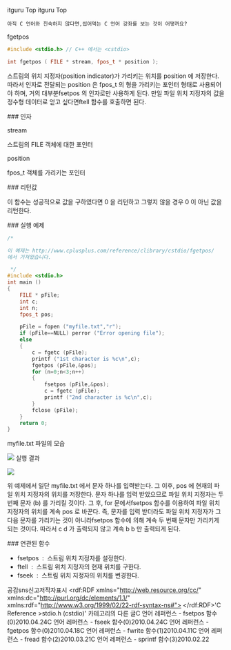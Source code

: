  itguru Top itguru Top

```warning
아직 C 언어와 친숙하지 않다면,씹어먹는 C 언어 강좌를 보는 것이 어떻까요?

```

fgetpos

```cpp
#include <stdio.h> // C++ 에서는 <cstdio>

int fgetpos ( FILE * stream, fpos_t * position );
```


스트림의 위치 지정자(position indicator)가 가리키는 위치를 position 에 저장한다.
따라서 인자로 전달되는 position 은 fpos_t 의 형을 가리키는 포인터 형태로 사용되어야 하며, 거의 대부분fsetpos 의 인자로만 사용하게 된다.
만일 파일 위치 지정자의 값을 정수형 데이터로 얻고 싶다면ftell 함수를 호출하면 된다.

### 인자

stream

스트림의 FILE 객체에 대한 포인터

position

fpos_t 객체를 가리키는 포인터

### 리턴값

이 함수는 성공적으로 값을 구하였다면 0 을 리턴하고 그렇지 않을 경우 0 이 아닌 값을 리턴한다.

### 실행 예제

```cpp
/*

이 예제는 http://www.cplusplus.com/reference/clibrary/cstdio/fgetpos/
에서 가져왔습니다.

 */
#include <stdio.h>
int main ()
{
    FILE * pFile;
    int c;
    int n;
    fpos_t pos;

    pFile = fopen ("myfile.txt","r");
    if (pFile==NULL) perror ("Error opening file");
    else
    {
        c = fgetc (pFile);
        printf ("1st character is %c\n",c);
        fgetpos (pFile,&pos);
        for (n=0;n<3;n++)
        {
            fsetpos (pFile,&pos);
            c = fgetc (pFile);
            printf ("2nd character is %c\n",c);
        }
        fclose (pFile);
    }
    return 0;
}
```


myfile.txt 파일의 모습

![](http://img1.daumcdn.net/thumb/R1920x0/?fname=http%3A%2F%2Fcfile4.uf.tistory.com%2Fimage%2F156B741F4BCA43C84F2A48)
실행 결과

![](http://img1.daumcdn.net/thumb/R1920x0/?fname=http%3A%2F%2Fcfile6.uf.tistory.com%2Fimage%2F156A741F4BCA43C8528424)


위 예제에서 일단 myfile.txt 에서 문자 하나를 입력받는다. 그 이후, pos 에 현재의 파일 위치 지정자의 위치를 저장한다. 문자 하나를 입력 받았으므로 파일 위치 지정자는 두 번째 문자 (b) 를 가리킬 것이다. 그 후, for 문에서fsetpos 함수를 이용하여 파일 위치 지정자의 위치를 계속 pos 로 바꾼다. 즉, 문자를 입력 받더라도 파일 위치 지정자가 그 다음 문자를 가리키는 것이 아니라fsetpos 함수에 의해 계속 두 번째 문자만 가리키게 되는 것이다. 따라서 c d 가 출력되지 않고 계속 b b 만 출력되게 된다.

### 연관된 함수


* fsetpos  :  스트림 위치 지정자를 설정한다.
* ftell  :  스트림 위치 지정자의 현재 위치를 구한다.
* fseek  :  스트림 위치 지정자의 위치를 변경한다.


공감sns신고저작자표시	<rdf:RDF xmlns="http://web.resource.org/cc/" xmlns:dc="http://purl.org/dc/elements/1.1/" xmlns:rdf="http://www.w3.org/1999/02/22-rdf-syntax-ns#">		<Work rdf:about="">			<license rdf:resource="http://creativecommons.org/licenses/by-fr/2.0/kr/" />		</Work>		<License rdf:about="http://creativecommons.org/licenses/by-fr/">			<permits rdf:resource="http://web.resource.org/cc/Reproduction"/>			<permits rdf:resource="http://web.resource.org/cc/Distribution"/>			<requires rdf:resource="http://web.resource.org/cc/Notice"/>			<requires rdf:resource="http://web.resource.org/cc/Attribution"/>			<permits rdf:resource="http://web.resource.org/cc/DerivativeWorks"/>		</License>	</rdf:RDF>'C Reference >stdio.h (cstdio)' 카테고리의 다른 글C 언어 레퍼런스 - fsetpos 함수(0)2010.04.24C 언어 레퍼런스 - fseek 함수(0)2010.04.24C 언어 레퍼런스 - fgetpos 함수(0)2010.04.18C 언어 레퍼런스 - fwrite 함수(1)2010.04.11C 언어 레퍼런스 - fread 함수(2)2010.03.21C 언어 레퍼런스 - sprintf 함수(3)2010.02.22

